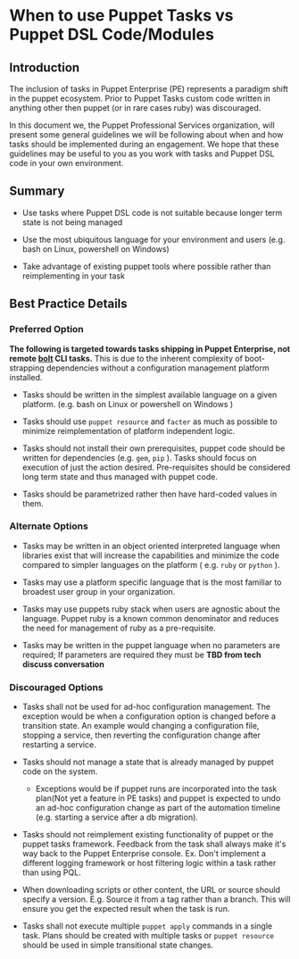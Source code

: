 # When to use Puppet Tasks vs Puppet DSL Code/Modules

## Introduction

The inclusion of tasks in Puppet Enterprise (PE) represents a paradigm shift in the puppet ecosystem. Prior to Puppet Tasks custom code written in anything other then puppet (or in rare cases ruby) was discouraged.

In this document we, the Puppet Professional Services organization, will present some general guidelines we will be following about when and how tasks should be implemented during an engagement. We hope that these guidelines may be useful to you as you work with tasks and Puppet DSL code in your own environment. 

## Summary

* Use tasks where Puppet DSL code is not suitable because longer term state is not being managed

* Use the most ubiquitous language for your environment and users (e.g. bash on Linux, powershell on Windows)

* Take advantage of existing puppet tools where possible rather than reimplementing in your task 

## Best Practice Details

### Preferred Option

**The following is targeted towards tasks shipping in Puppet Enterprise, not
remote [bolt](https://puppet.com/products/puppet-bolt) CLI tasks.** This is due to
the inherent complexity of boot-strapping dependencies without a configuration
management platform installed. 

* Tasks should be written in the simplest available language on a given platform. (e.g. bash on Linux or powershell on Windows )

* Tasks should use `puppet resource` and `facter` as much as possible to minimize reimplementation of  platform independent logic.

* Tasks should not install their own prerequisites, puppet code should be written for dependencies (e.g. `gem`, `pip` ). Tasks should focus on execution of just the action desired. Pre-requisites should be considered long term state and thus managed with puppet code.

* Tasks should be parametrized rather then have hard-coded values in them.


### Alternate Options

* Tasks may be written in an object oriented interpreted language when libraries
  exist that will increase the capabilities and minimize the code compared to
  simpler languages on the platform ( e.g. `ruby` or `python` ).

* Tasks may use a platform specific language that is the most familiar to broadest user group in your organization. 

* Tasks may use puppets ruby stack when users are agnostic about the language. Puppet ruby is a known common denominator and reduces the need for management of ruby as a pre-requisite.
  
* Tasks may be written in the puppet language when no parameters are required; If parameters are required they must be **TBD from tech discuss conversation**

### Discouraged Options

* Tasks shall not be used for ad-hoc configuration management. The exception
  would be when a configuration option is changed before a transition state. An
  example would changing a configuration file, stopping a service, then
  reverting the configuration change after restarting a service.

* Tasks should not manage a state that is already managed by puppet code on
  the system. 
	* Exceptions would be if puppet runs are incorporated into the task plan(Not yet a feature in PE tasks) and puppet is expected to undo an ad-hoc configuration change as part of the automation timeline (e.g. starting a service after a db migration).

* Tasks should not reimplement existing functionality of puppet or the puppet tasks framework. Feedback from the task shall always make it's way back to the Puppet Enterprise console. Ex. Don't implement a different logging framework or host filtering logic within a task rather than using PQL.
	
* When downloading scripts or other content, the URL or source should specify a version. E.g. Source it from a tag rather than a branch. This will ensure you get the expected result when the task is run.

* Tasks shall not execute multiple `puppet apply` commands in a single task.
  Plans should be created with multiple tasks or `puppet resource` should be
  used in simple transitional state changes.

